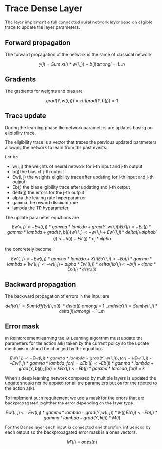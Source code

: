 # Trace Dense Layer

The layer implement a full connected nural network layer base on eligible trace
to update the layer parameters.

## Forward propagation

The forward propagation of the network is the same of classical network

```math
y(j) = Sum (x(i) * w(i, j)) + b(j) among i = 1 ... n

```

## Gradients

The gradients for weights and bias are

```math
grad(Y, w(i, j)) = x(i)

grad(Y, b(j)) = 1
```

## Trace update

During the learning phase the network parameters are apdates basing on
eligibility trace.

The eligibility trace is a vector that traces the previous updated parameters
allowing the network to learn from the past events.

Let be

- w(i, j) the weights of neural network for i-th input and j-th output
- b(j) the bias of j-th output
- Ew(i, j) the weights eligibility trace after updating for i-th input and j-th output
- Eb(j) the bias eligibility trace after updating and j-th output
- delta(j) the errors for the j-th output
- alpha the learing rate hyperparamter
- gamma the reward discount rate
- lambda the TD hyparameter

The update parameter equations are

```math
Ew'(i, j) <- Ew(i, j) * gamma * lambda + grad(Y, w(i, j))

Eb'(j) <- Eb(j) * gamma * lambda + grad(Y, b(j))

w'(i, j) <- w(i, j) + Ew'(i, j) * delta(j)_ * alpha

b'(j) <- b(j) + Eb'(j) * e_j * alpha
```

the concretely become

```math
Ew'(i, j) <- Ew(i, j) * gamma * lambda + X(i)

Eb'(i, j) <- Eb(j) * gamma * lambda  + 1

w'(i, j) <- w(i, j) + alpha * Ew'(i, j) * delta(j)

b'(j) <- b(j) + alpha * Eb'(j) * delta(j)
```

## Backward propagation

The backward propagation of errors in the input are

```math
delta'(i) = Sum( diff(y(j), x(i)) * delta(j)) among j = 1 ... m

delta'(i) = Sum( w(i, j) * delta(j)) among j = 1 ... m
```

## Error mask

In Reinforcement learning the Q-Learning algorithm must update the parameters
for the action a(k) taken by the current policy so the update mechanism shuold
be changed by the equations

```math
Ew'(i, j) <- Ew(i, j) * gamma * lambda + grad(Y, w(i, j)), for j = k
Ew'(i, j) <- Ew(i, j) * gamma * lambda, for j != k

Eb'(j) <- Eb(j) * gamma * lambda + grad(Y, b(j)), for j = k
Eb'(j) <- Eb(j) * gamma * lambda, for j != k
```

When a deep learning network composed by multiple layers is updated
the update should not be applied for all the parameters but on for the releted
to the action a(k).

To implement such requirement we use a mask for the errors that are backpropagated toghther
the error depending on the layer type.

```math
Ew'(i, j) <- Ew(i, j) * gamma * lambda + grad(Y, w(i, j)) * M(j)
Eb'(j) <- Eb(j) * gamma * lambda + grad(Y, b(j)) * M(j)
```

For the Dense layer each input is connected and therefore influenced by each output
so the backpropagated error mask is a ones vectors.

```math
M'(i) = ones(n)
```
